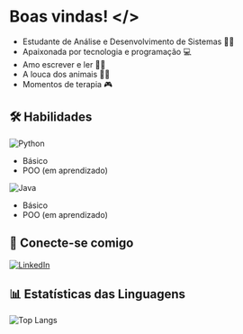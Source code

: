 # Boas vindas! </>

- Estudante de Análise e Desenvolvimento de Sistemas :woman_technologist:
- Apaixonada por tecnologia e programação :computer:
- Amo escrever e ler 📝📘
- A louca dos animais 🐶🐱
- Momentos de terapia 🎮 

## 🛠 Habilidades
![Python](https://img.shields.io/badge/python-3670A0?style=for-the-badge&logo=python&logoColor=ffdd54)

- Básico
- POO (em aprendizado)

![Java](https://img.shields.io/badge/java-%23ED8B00.svg?style=for-the-badge&logo=openjdk&logoColor=white)

- Básico
- POO (em aprendizado)

## 📧 Conecte-se comigo
[![LinkedIn](https://img.shields.io/badge/LinkedIn-0077B5?style=for-the-badge&logo=linkedin&logoColor=white)](https://www.linkedin.com/in/suellenpn-dias/)

## 📊 Estatísticas das Linguagens

![Top Langs](https://github-readme-stats.vercel.app/api/top-langs/?username=SuellenpnDias&layout=compact)


